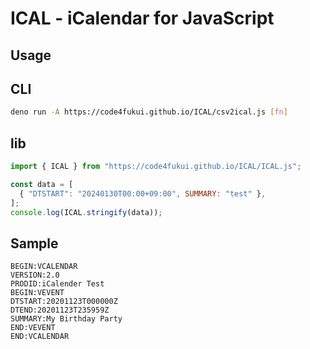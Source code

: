 # ICAL - iCalendar for JavaScript

## Usage

## CLI

```sh
deno run -A https://code4fukui.github.io/ICAL/csv2ical.js [fn]
```

## lib

```js
import { ICAL } from "https://code4fukui.github.io/ICAL/ICAL.js";

const data = [
  { "DTSTART": "20240130T00:00+09:00", SUMMARY: "test" },
];
console.log(ICAL.stringify(data));
```

## Sample

```
BEGIN:VCALENDAR
VERSION:2.0
PRODID:iCalender Test
BEGIN:VEVENT
DTSTART:20201123T000000Z
DTEND:20201123T235959Z
SUMMARY:My Birthday Party
END:VEVENT
END:VCALENDAR
```
